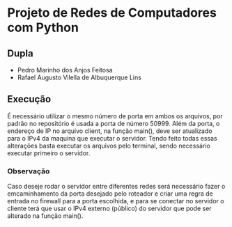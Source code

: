 # Projeto de Redes de Computadores com Python

## Dupla
  * Pedro Marinho dos Anjos Feitosa
  * Rafael Augusto Vilella de Albuquerque Lins

## Execução
  É necessário utilizar o mesmo número de porta em ambos os arquivos, por padrão no repositório é usada a porta de número 50999. Além da porta, o endereço de IP no arquivo client, na função main(), deve ser atualizado para o IPv4 da maquina que executar o servidor. Tendo feito todas essas alterações basta executar os arquivos pelo terminal, sendo necessário executar primeiro o servidor.

  ### Observação
  Caso deseje rodar o servidor entre diferentes redes será necessário fazer o emcaminhamento da porta desejado pelo roteador e criar uma regra de entrada no firewall para a porta escolhida, e para se conectar no servidor o cliente terá que usar o IPv4 externo (público) do servidor que pode ser alterado na função main().